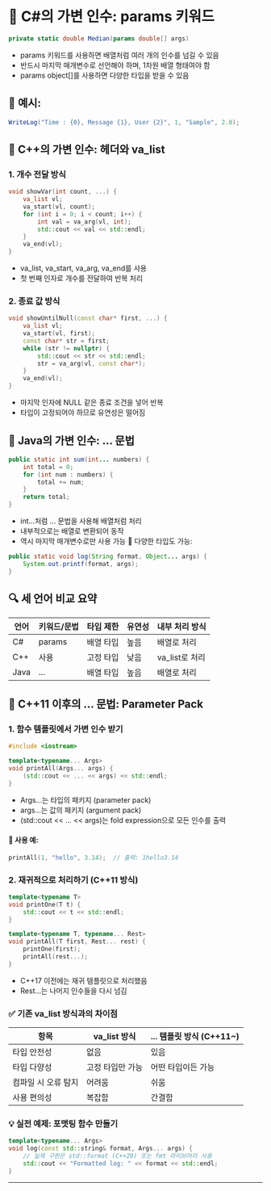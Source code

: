 # 🧠 C#의 가변 인수: params 키워드
```csharp
private static double Median(params double[] args)
```

- params 키워드를 사용하면 배열처럼 여러 개의 인수를 넘길 수 있음
- 반드시 마지막 매개변수로 선언해야 하며, 1차원 배열 형태여야 함
- params object[]를 사용하면 다양한 타입을 받을 수 있음

## 📌 예시:
```csharp
WriteLog("Time : {0}, Message {1}, User {2}", 1, "Sample", 2.0);
```


## 🧠 C++의 가변 인수: <cstdarg> 헤더와 va_list
### 1. 개수 전달 방식
```cpp
void showVar(int count, ...) {
    va_list vl;
    va_start(vl, count);
    for (int i = 0; i < count; i++) {
        int val = va_arg(vl, int);
        std::cout << val << std::endl;
    }
    va_end(vl);
}
```

- va_list, va_start, va_arg, va_end를 사용
- 첫 번째 인자로 개수를 전달하여 반복 처리

### 2. 종료 값 방식
```cpp
void showUntilNull(const char* first, ...) {
    va_list vl;
    va_start(vl, first);
    const char* str = first;
    while (str != nullptr) {
        std::cout << str << std::endl;
        str = va_arg(vl, const char*);
    }
    va_end(vl);
}
```


- 마지막 인자에 NULL 같은 종료 조건을 넣어 반복
- 타입이 고정되어야 하므로 유연성은 떨어짐

## 🧠 Java의 가변 인수: ... 문법
```java
public static int sum(int... numbers) {
    int total = 0;
    for (int num : numbers) {
        total += num;
    }
    return total;
}
```

- int...처럼 ... 문법을 사용해 배열처럼 처리
- 내부적으로는 배열로 변환되어 동작
- 역시 마지막 매개변수로만 사용 가능
📌 다양한 타입도 가능:
```java
public static void log(String format, Object... args) {
    System.out.printf(format, args);
}
```


## 🔍 세 언어 비교 요약
| 언어 | 키워드/문법 | 타입 제한 | 유연성 | 내부 처리 방식 |
|-----|------------|----------|-------|--------------| 
| C# | params | 배열 타입 | 높음 | 배열로 처리 | 
| C++ | <cstdarg> 사용 | 고정 타입 | 낮음 | va_list로 처리 | 
| Java | ... | 배열 타입 | 높음 | 배열로 처리 | 




## 🚀 C++11 이후의 ... 문법: Parameter Pack
### 1. 함수 템플릿에서 가변 인수 받기
```cpp
#include <iostream>

template<typename... Args>
void printAll(Args... args) {
    (std::cout << ... << args) << std::endl;
}
```

- Args...는 타입의 패키지 (parameter pack)
- args...는 값의 패키지 (argument pack)
- (std::cout << ... << args)는 fold expression으로 모든 인수를 출력
#### 📌 사용 예:
```cpp
printAll(1, "hello", 3.14);  // 출력: 1hello3.14
```


### 2. 재귀적으로 처리하기 (C++11 방식)
```cpp
template<typename T>
void printOne(T t) {
    std::cout << t << std::endl;
}

template<typename T, typename... Rest>
void printAll(T first, Rest... rest) {
    printOne(first);
    printAll(rest...);
}
```

- C++17 이전에는 재귀 템플릿으로 처리했음
- Rest...는 나머지 인수들을 다시 넘김

### ✅ 기존 va_list 방식과의 차이점
| 항목 | va_list 방식 | ... 템플릿 방식 (C++11~) | 
|-----|--------------|------------------------|
| 타입 안전성 | 없음 | 있음 | 
| 타입 다양성 | 고정 타입만 가능 | 어떤 타입이든 가능 | 
| 컴파일 시 오류 탐지 | 어려움 | 쉬움 | 
| 사용 편의성 | 복잡함 | 간결함 | 



### 💡 실전 예제: 포맷팅 함수 만들기
```cpp
template<typename... Args>
void log(const std::string& format, Args... args) {
    // 실제 구현은 std::format (C++20) 또는 fmt 라이브러리 사용
    std::cout << "Formatted log: " << format << std::endl;
}
```
---





